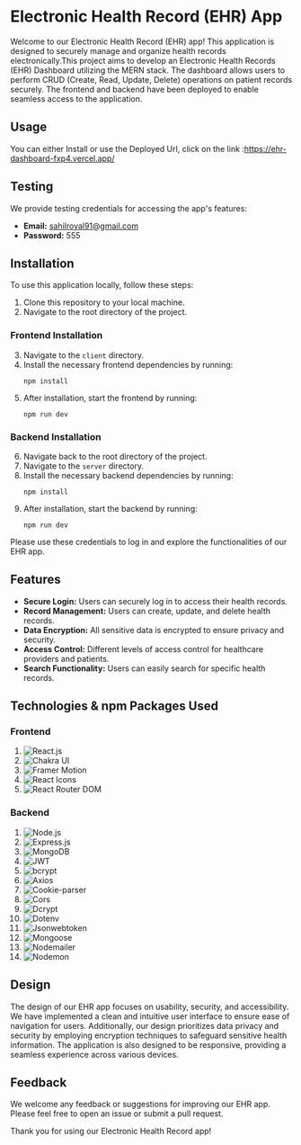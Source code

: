 # Electronic Health Record (EHR) App

Welcome to our Electronic Health Record (EHR) app! This application is designed to securely manage and organize health records electronically.This project aims to develop an Electronic Health Records (EHR) Dashboard utilizing the MERN stack. The dashboard allows users to perform CRUD (Create, Read, Update, Delete) operations on patient records securely. The frontend and backend have been deployed to enable seamless access to the application.

## Usage
 You can either Install or use the Deployed Url, click on the link :https://ehr-dashboard-fxp4.vercel.app/
 
## Testing

We provide testing credentials for accessing the app's features:

- **Email:** sahilroyal91@gmail.com
- **Password:** 555   

## Installation

To use this application locally, follow these steps:

1. Clone this repository to your local machine.
2. Navigate to the root directory of the project.

### Frontend Installation

3. Navigate to the `client` directory.
4. Install the necessary frontend dependencies by running:
    ```
    npm install
    ```
5. After installation, start the frontend by running:
    ```
    npm run dev
    ```

### Backend Installation

6. Navigate back to the root directory of the project.
7. Navigate to the `server` directory.
8. Install the necessary backend dependencies by running:
    ```
    npm install
    ```
9. After installation, start the backend by running:
    ```
    npm run dev
    ```



Please use these credentials to log in and explore the functionalities of our EHR app.

## Features

- **Secure Login:** Users can securely log in to access their health records.
- **Record Management:** Users can create, update, and delete health records.
- **Data Encryption:** All sensitive data is encrypted to ensure privacy and security.
- **Access Control:** Different levels of access control for healthcare providers and patients.
- **Search Functionality:** Users can easily search for specific health records.

## Technologies & npm Packages Used

### Frontend

1. 
   ![React.js](https://img.shields.io/badge/React.js-Latest-blue)
2.
   ![Chakra UI](https://img.shields.io/badge/Chakra%20UI-Latest-9cf)
3.
   ![Framer Motion](https://img.shields.io/badge/Framer%20Motion-Latest-brightgreen)
4. 
   ![React Icons](https://img.shields.io/badge/React%20Icons-Latest-blueviolet)
5. 
   ![React Router DOM](https://img.shields.io/badge/React%20Router%20DOM-Latest-orange)



### Backend

1. 
   ![Node.js](https://img.shields.io/badge/Node.js-14.x-green)
2. 
   ![Express.js](https://img.shields.io/badge/Express.js-4.x-blue)
3.
   ![MongoDB](https://img.shields.io/badge/MongoDB-Latest-green)
4. 
   ![JWT](https://img.shields.io/badge/JWT-Authentication-orange)
5.
   ![bcrypt](https://img.shields.io/badge/bcrypt-Password%20Hashing-blue)
6.
   ![Axios](https://img.shields.io/badge/Axios-HTTP%20Requests-blue)
7. 
   ![Cookie-parser](https://img.shields.io/badge/Cookie--parser-Request%20Parsing-lightgrey)
8. 
   ![Cors](https://img.shields.io/badge/Cors-Cross--Origin%20Resource%20Sharing-lightgrey)
9. 
   ![Dcrypt](https://img.shields.io/badge/Dcrypt-Encryption-red)
10.
    ![Dotenv](https://img.shields.io/badge/Dotenv-Environment%20Variables-yellow)
11.
    ![Jsonwebtoken](https://img.shields.io/badge/Jsonwebtoken-Token%20Generation-orange)
12. 
    ![Mongoose](https://img.shields.io/badge/Mongoose-ORM-yellow)
13. 
    ![Nodemailer](https://img.shields.io/badge/Nodemailer-Email%20Sending-red)
14. 
    ![Nodemon](https://img.shields.io/badge/Nodemon-Development-green)


## Design

The design of our EHR app focuses on usability, security, and accessibility. We have implemented a clean and intuitive user interface to ensure ease of navigation for users. Additionally, our design prioritizes data privacy and security by employing encryption techniques to safeguard sensitive health information. The application is also designed to be responsive, providing a seamless experience across various devices.

## Feedback

We welcome any feedback or suggestions for improving our EHR app. Please feel free to open an issue or submit a pull request.

Thank you for using our Electronic Health Record app!
